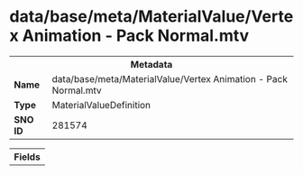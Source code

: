 <h1>data/base/meta/MaterialValue/Vertex Animation - Pack Normal.mtv</h1><table><tr><th colspan="100%">Metadata</th></tr><tr><td><b>Name</b></td><td>data/base/meta/MaterialValue/Vertex Animation - Pack Normal.mtv</td></tr><tr><td><b>Type</b></td><td>MaterialValueDefinition</td></tr><tr><td><b>SNO ID</b></td><td>281574</td></tr></table>

<table><tr><th colspan="100%">Fields</th></tr></table>

